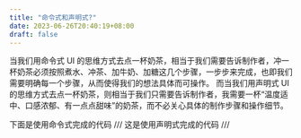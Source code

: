 ```yaml
---
title: "命令式和声明式?"
date: 2023-06-26T20:40:19+08:00
draft: false
---
```


当我们用命令式 UI 的思维方式去点一杯奶茶，相当于我们需要告诉制作者，冲一杯奶茶必须按照煮水、冲茶、加牛奶、加糖这几个步骤，一步步来完成，也即我们需要明确每一个步骤，从而使得我们的想法具体而可操作。
而当我们用声明式 UI 的思维方式去点一杯奶茶，则相当于我们只需要告诉制作者，我需要一杯“温度适中、口感浓郁、有一点点甜味”的奶茶，而不必关心具体的制作步骤和操作细节。

下面是使用命令式完成的代码
///
这是使用声明式完成的代码
///